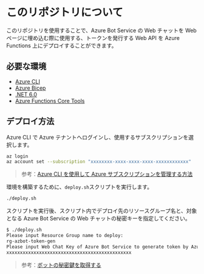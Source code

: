# このリポジトリについて
このリポジトリを使用することで、Azure Bot Service の Web チャットを Web ページに埋め込む際に使用する、トークンを発行する Web API を Azure Functions 上にデプロイすることができます。

## 必要な環境
- [Azure CLI](https://docs.microsoft.com/ja-jp/cli/azure/install-azure-cli)
- [Azure Bicep](https://docs.microsoft.com/ja-jp/azure/azure-resource-manager/bicep/install)
- [.NET 6.0](https://dotnet.microsoft.com/ja-jp/download/dotnet/6.0)
- [Azure Functions Core Tools](https://learn.microsoft.com/ja-jp/azure/azure-functions/functions-run-local)

## デプロイ方法

Azure CLI で Azure テナントへログインし、使用するサブスクリプションを選択します。
```bash
az login
az account set --subscription "xxxxxxxx-xxxx-xxxx-xxxx-xxxxxxxxxxxx"
```

> 参考：[Azure CLI を使用して Azure サブスクリプションを管理する方法](https://learn.microsoft.com/ja-jp/cli/azure/manage-azure-subscriptions-azure-cli)

環境を構築するために、```deploy.sh```スクリプトを実行します。
```bash
./deploy.sh
```

スクリプトを実行後、スクリプト内でデプロイ先のリソースグループ名と、対象となる Azure Bot Service の Web チャットの秘密キーを指定してください。
```bash
$ ./deploy.sh
Please input Resource Group name to deploy:
rg-azbot-token-gen
Please input Web Chat Key of Azure Bot Service to generate token by Azure Function:
xxxxxxxxxxxxxxxxxxxxxxxxxxxxxxxxxxxxxxxxxxxxxx
```

> 参考：[ボットの秘密鍵を取得する](https://learn.microsoft.com/ja-jp/azure/bot-service/bot-service-channel-connect-webchat?view=azure-bot-service-4.0#get-your-bot-secret-key)